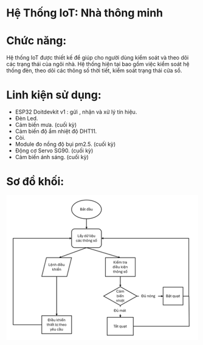 # Hệ Thống IoT: Nhà thông minh

# Chức năng:

Hệ thống IoT được thiết kế để giúp cho người dùng kiểm soát và theo dõi các trạng thái của ngôi nhà. Hệ thống hiện tại bao gồm việc kiểm soát hệ thống đèn, theo dõi các thông số thời tiết, kiểm soát trạng thái cửa sổ. 

# Linh kiện sử dụng:

* ESP32 Doitdevkit v1 : gửi , nhận và xử lý tín hiệu.
* Đèn Led.
* Cảm biến mưa. (cuối kỳ)
* Cảm biến độ ẩm nhiệt độ DHT11.
* Còi. 
* Module đo nồng độ bụi pm2.5. (cuối kỳ)
* Động cơ Servo SG90. (cuối kỳ)
* Cảm biến ánh sáng. (cuối kỳ)

# Sơ đồ khối:
![IOT_diagram](https://github.com/namluntihon199/IoT/blob/main/image.png)
